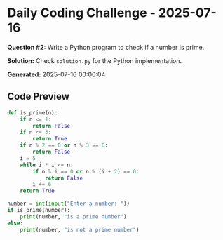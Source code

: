 # Daily Coding Challenge - 2025-07-16

**Question #2:** Write a Python program to check if a number is prime.

**Solution:** Check `solution.py` for the Python implementation.

**Generated:** 2025-07-16 00:00:04

## Code Preview
```python
def is_prime(n):
    if n <= 1:
        return False
    if n <= 3:
        return True
    if n % 2 == 0 or n % 3 == 0:
        return False
    i = 5
    while i * i <= n:
        if n % i == 0 or n % (i + 2) == 0:
            return False
        i += 6
    return True

number = int(input("Enter a number: "))
if is_prime(number):
    print(number, "is a prime number")
else:
    print(number, "is not a prime number")
```
